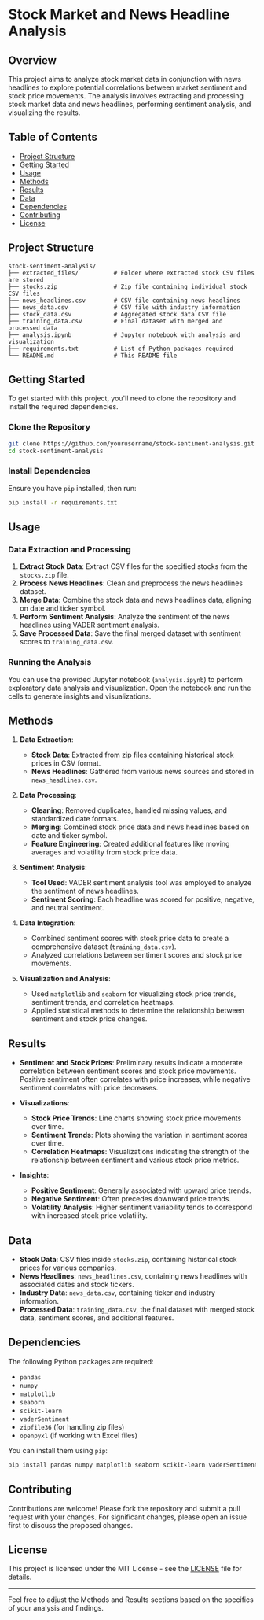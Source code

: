 # Stock Market and News Headline Analysis

## Overview

This project aims to analyze stock market data in conjunction with news headlines to explore potential correlations between market sentiment and stock price movements. The analysis involves extracting and processing stock market data and news headlines, performing sentiment analysis, and visualizing the results.

## Table of Contents

- [Project Structure](#project-structure)
- [Getting Started](#getting-started)
- [Usage](#usage)
- [Methods](#methods)
- [Results](#results)
- [Data](#data)
- [Dependencies](#dependencies)
- [Contributing](#contributing)
- [License](#license)

## Project Structure

```
stock-sentiment-analysis/
├── extracted_files/          # Folder where extracted stock CSV files are stored
├── stocks.zip                # Zip file containing individual stock CSV files
├── news_headlines.csv        # CSV file containing news headlines
├── news_data.csv             # CSV file with industry information
├── stock_data.csv            # Aggregated stock data CSV file
├── training_data.csv         # Final dataset with merged and processed data
├── analysis.ipynb            # Jupyter notebook with analysis and visualization
├── requirements.txt          # List of Python packages required
└── README.md                 # This README file
```

## Getting Started

To get started with this project, you'll need to clone the repository and install the required dependencies.

### Clone the Repository

```bash
git clone https://github.com/yourusername/stock-sentiment-analysis.git
cd stock-sentiment-analysis
```

### Install Dependencies

Ensure you have `pip` installed, then run:

```bash
pip install -r requirements.txt
```

## Usage

### Data Extraction and Processing

1. **Extract Stock Data**: Extract CSV files for the specified stocks from the `stocks.zip` file.
2. **Process News Headlines**: Clean and preprocess the news headlines dataset.
3. **Merge Data**: Combine the stock data and news headlines data, aligning on date and ticker symbol.
4. **Perform Sentiment Analysis**: Analyze the sentiment of the news headlines using VADER sentiment analysis.
5. **Save Processed Data**: Save the final merged dataset with sentiment scores to `training_data.csv`.

### Running the Analysis

You can use the provided Jupyter notebook (`analysis.ipynb`) to perform exploratory data analysis and visualization. Open the notebook and run the cells to generate insights and visualizations.

## Methods

1. **Data Extraction**:
   - **Stock Data**: Extracted from zip files containing historical stock prices in CSV format.
   - **News Headlines**: Gathered from various news sources and stored in `news_headlines.csv`.

2. **Data Processing**:
   - **Cleaning**: Removed duplicates, handled missing values, and standardized date formats.
   - **Merging**: Combined stock price data and news headlines based on date and ticker symbol.
   - **Feature Engineering**: Created additional features like moving averages and volatility from stock price data.

3. **Sentiment Analysis**:
   - **Tool Used**: VADER sentiment analysis tool was employed to analyze the sentiment of news headlines.
   - **Sentiment Scoring**: Each headline was scored for positive, negative, and neutral sentiment.

4. **Data Integration**:
   - Combined sentiment scores with stock price data to create a comprehensive dataset (`training_data.csv`).
   - Analyzed correlations between sentiment scores and stock price movements.

5. **Visualization and Analysis**:
   - Used `matplotlib` and `seaborn` for visualizing stock price trends, sentiment trends, and correlation heatmaps.
   - Applied statistical methods to determine the relationship between sentiment and stock price changes.

## Results

- **Sentiment and Stock Prices**: Preliminary results indicate a moderate correlation between sentiment scores and stock price movements. Positive sentiment often correlates with price increases, while negative sentiment correlates with price decreases.
- **Visualizations**:
  - **Stock Price Trends**: Line charts showing stock price movements over time.
  - **Sentiment Trends**: Plots showing the variation in sentiment scores over time.
  - **Correlation Heatmaps**: Visualizations indicating the strength of the relationship between sentiment and various stock price metrics.

- **Insights**:
  - **Positive Sentiment**: Generally associated with upward price trends.
  - **Negative Sentiment**: Often precedes downward price trends.
  - **Volatility Analysis**: Higher sentiment variability tends to correspond with increased stock price volatility.

## Data

- **Stock Data**: CSV files inside `stocks.zip`, containing historical stock prices for various companies.
- **News Headlines**: `news_headlines.csv`, containing news headlines with associated dates and stock tickers.
- **Industry Data**: `news_data.csv`, containing ticker and industry information.
- **Processed Data**: `training_data.csv`, the final dataset with merged stock data, sentiment scores, and additional features.

## Dependencies

The following Python packages are required:

- `pandas`
- `numpy`
- `matplotlib`
- `seaborn`
- `scikit-learn`
- `vaderSentiment`
- `zipfile36` (for handling zip files)
- `openpyxl` (if working with Excel files)

You can install them using `pip`:

```bash
pip install pandas numpy matplotlib seaborn scikit-learn vaderSentiment zipfile36 openpyxl
```

## Contributing

Contributions are welcome! Please fork the repository and submit a pull request with your changes. For significant changes, please open an issue first to discuss the proposed changes.

## License

This project is licensed under the MIT License - see the [LICENSE](LICENSE) file for details.

---

Feel free to adjust the Methods and Results sections based on the specifics of your analysis and findings.
